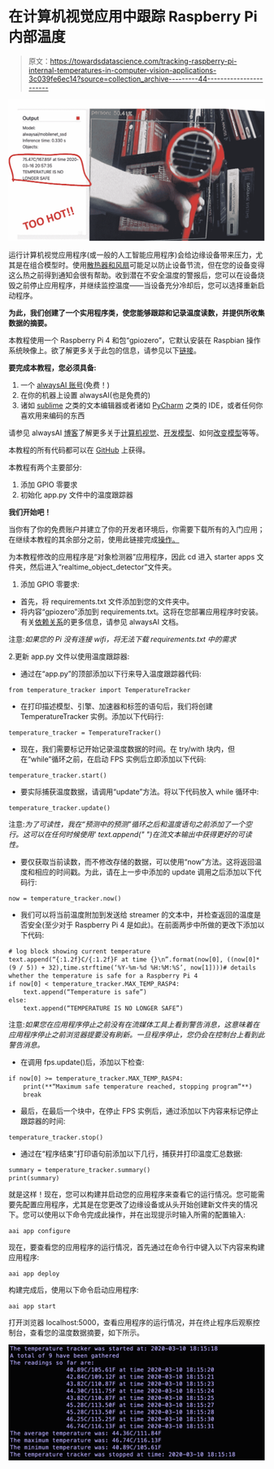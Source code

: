 # 在计算机视觉应用中跟踪 Raspberry Pi 内部温度

> 原文：<https://towardsdatascience.com/tracking-raspberry-pi-internal-temperatures-in-computer-vision-applications-3c039fe6ec14?source=collection_archive---------44----------------------->

![](img/2225d13d6a64c7e2b30045d98e6720fb.png)

运行计算机视觉应用程序(或一般的人工智能应用程序)会给边缘设备带来压力，尤其是在组合模型时。使用[散热器和风扇](https://medium.com/hacksters-blog/carefully-researched-raspberry-pi-3-active-cooling-10109a045235)可能足以防止设备节流，但在您的设备变得这么热之前得到通知会很有帮助。收到潜在不安全温度的警报后，您可以在设备烧毁之前停止应用程序，并继续监控温度——当设备充分冷却后，您可以选择重新启动程序。

**为此，我们创建了一个实用程序类，使您能够跟踪和记录温度读数，并提供所收集数据的摘要。**

本教程使用一个 Raspberry Pi 4 和包“gpiozero”，它默认安装在 Raspbian 操作系统映像上。欲了解更多关于此包的信息，请参见以下[链接](https://gpiozero.readthedocs.io/en/stable/installing.html)。

**要完成本教程，您必须具备:**

1.  一个 [alwaysAI 账号](https://alwaysai.co/auth?register=true&utm_campaign=Open%20Beta&utm_source=medium&utm_content=temperature-tracking)(免费！)
2.  在你的机器上设置 alwaysAI(也是免费的)
3.  诸如 [sublime](https://www.sublimetext.com/) 之类的文本编辑器或者诸如 [PyCharm](https://www.jetbrains.com/pycharm/) 之类的 IDE，或者任何你喜欢用来编码的东西

请参见 alwaysAI [博客](https://learn.alwaysai.co/?&utm_campaign=Open%20Beta&utm_source=medium&utm_content=temperature-tracking)了解更多关于[计算机视觉](https://learn.alwaysai.co/computer-vision-101?&utm_campaign=Open%20Beta&utm_source=medium&utm_content=temperature-tracking)、[开发模型](https://learn.alwaysai.co/blog/computer-vision-application-lifecycles-explained-0?&utm_campaign=Open%20Beta&utm_source=medium&utm_content=temperature-tracking)、如何[改变模型](https://learn.alwaysai.co/blog/change-computer-vision-models-alwaysai-platform-0?&utm_campaign=Open%20Beta&utm_source=medium&utm_content=temperature-tracking)等等。

本教程的所有代码都可以在 [GitHub](https://github.com/alwaysai/temperature-tracker) 上获得。

本教程有两个主要部分:

1.  添加 GPIO 零要求
2.  初始化 app.py 文件中的温度跟踪器

**我们开始吧！**

当你有了你的免费账户并建立了你的开发者环境后，你需要下载所有的入门应用；在继续本教程的其余部分之前，使用此链接完成[操作。](https://www.alwaysai.co/docs/reference/starter_applications.html?&utm_campaign=Open%20Beta&utm_source=medium&utm_content=temperature-tracking)

为本教程修改的应用程序是“对象检测器”应用程序，因此 cd 进入 starter apps 文件夹，然后进入“realtime_object_detector”文件夹。

1.  添加 GPIO 零要求:

*   首先，将 requirements.txt 文件添加到您的文件夹中。
*   将内容“gpiozero”添加到 requirements.txt。这将在您部署应用程序时安装。有关[依赖关系](https://alwaysai.co/docs/application_development/handling_app_dependencies.html?&utm_campaign=Open%20Beta&utm_source=medium&utm_content=temperature-tracking)的更多信息，请参见 alwaysAI 文档。

注意:*如果您的 Pi 没有连接 wifi，将无法下载 requirements.txt 中的需求*

2.更新 app.py 文件以使用温度跟踪器:

*   通过在“app.py”的顶部添加以下行来导入温度跟踪器代码:

```
from temperature_tracker import TemperatureTracker
```

*   在打印描述模型、引擎、加速器和标签的语句后，我们将创建 TemperatureTracker 实例。添加以下代码行:

```
temperature_tracker = TemperatureTracker()
```

*   现在，我们需要标记开始记录温度数据的时间。在 try/with 块内，但在“while”循环之前，在启动 FPS 实例后立即添加以下代码:

```
temperature_tracker.start()
```

*   要实际捕获温度数据，请调用“update”方法。将以下代码放入 while 循环中:

```
temperature_tracker.update()
```

注意:*为了可读性，我在“预测中的预测”循环之后和温度语句之前添加了一个空行。这可以在任何时候使用' text.append(" ")在流文本输出中获得更好的可读性。*

*   要仅获取当前读数，而不修改存储的数据，可以使用“now”方法。这将返回温度和相应的时间戳。为此，请在上一步中添加的 update 调用之后添加以下代码行:

```
now = temperature_tracker.now()
```

*   我们可以将当前温度附加到发送给 streamer 的文本中，并检查返回的温度是否安全(至少对于 Raspberry Pi 4 是如此)。在前面两步中所做的更改下添加以下代码:

```
# log block showing current temperature
text.append(“{:1.2f}C/{:1.2f}F at time {}\n”.format(now[0], ((now[0]*(9 / 5)) + 32),time.strftime(‘%Y-%m-%d %H:%M:%S’, now[1])))# details whether the temperature is safe for a Raspberry Pi 4
if now[0] < temperature_tracker.MAX_TEMP_RASP4:
    text.append(“Temperature is safe”)
else:
    text.append(“TEMPERATURE IS NO LONGER SAFE”)
```

注意:*如果您在应用程序停止之前没有在流媒体工具上看到警告消息，这意味着在应用程序停止之前浏览器提要没有刷新。一旦程序停止，您仍会在控制台上看到此警告消息。*

*   在调用 fps.update()后，添加以下检查:

```
if now[0] >= temperature_tracker.MAX_TEMP_RASP4:
    print(**“Maximum safe temperature reached, stopping program”**)
    break
```

*   最后，在最后一个块中，在停止 FPS 实例后，通过添加以下内容来标记停止跟踪器的时间:

```
temperature_tracker.stop()
```

*   通过在“程序结束”打印语句前添加以下几行，捕获并打印温度汇总数据:

```
summary = temperature_tracker.summary()
print(summary)
```

就是这样！现在，您可以构建并启动您的应用程序来查看它的运行情况。您可能需要先配置应用程序，尤其是在您更改了边缘设备或从头开始创建新文件夹的情况下。您可以使用以下命令完成此操作，并在出现提示时输入所需的配置输入:

```
aai app configure
```

现在，要查看您的应用程序的运行情况，首先通过在命令行中键入以下内容来构建应用程序:

```
aai app deploy
```

构建完成后，使用以下命令启动应用程序:

```
aai app start
```

打开浏览器 localhost:5000，查看应用程序的运行情况，并在终止程序后观察控制台，查看您的温度数据摘要，如下所示。

![](img/e57940562595e9ce339dcb96684bf325.png)